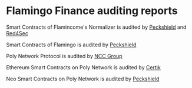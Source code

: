 # Flamingo Finance auditing reports

Smart Contracts of Flamincome's Normalizer is audited by [Peckshield](https://peckshield.cn/en) and [Red4Sec](https://red4sec.com/en)

Smart Contracts of Flamingo is audited by [Peckshield](https://peckshield.cn/en)

Poly Network Protocol is audited by [NCC Group](https://nccgroup.com)

Ethereum Smart Contracts on Poly Network is audited by [Certik](https://certik.io)

Neo Smart Contracts on Poly Network is audited by [Peckshield](https://peckshield.cn/en)
